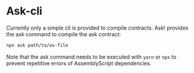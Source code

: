 # Ask-cli

Currently only a simple cli is provided to compile contracts. Ask! provides the ask command to compile the ask contract:

```sh
npx ask path/to/as-file
```

Note that the ask command needs to be executed with `yarn` or `npx` to prevent repetitive errors of AssemblyScript dependencies.
